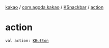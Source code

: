 [kakao](../../index.md) / [com.agoda.kakao](../index.md) / [KSnackbar](index.md) / [action](./action.md)

# action

`val action: `[`KButton`](../-k-button/index.md)